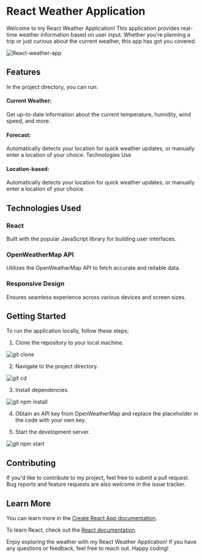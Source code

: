 # React Weather Application

Welcome to my React Weather Application!
This application provides real-time weather information based on user input.
Whether you're planning a trip or just curious about the current weather, this app has got you covered.

![React-weather-app](https://github.com/RobynWindsor/react_two/assets/127926809/cb9aa8f3-b618-4a5a-b03d-d8e94fa6bf58)

## Features

In the project directory, you can run:

#### Current Weather:

Get up-to-date information about the current temperature, humidity, wind speed, and more.

#### Forecast:

Automatically detects your location for quick weather updates, or manually enter a location of your choice.
Technologies Use

#### Location-based:

Automatically detects your location for quick weather updates, or manually enter a location of your choice.

## Technologies Used

### React

Built with the popular JavaScript library for building user interfaces.

### OpenWeatherMap API

Utilizes the OpenWeatherMap API to fetch accurate and reliable data.

### Responsive Design

Ensures seamless experience across various devices and screen sizes.

## Getting Started

To run the application locally, follow these steps;

1. Clone the repository to your local machine.

![git clone](https://github.com/RobynWindsor/react_two/assets/127926809/5a60a7ba-7054-4201-97f2-fb8291faa0f5)

2. Navigate to the project directory.

![git cd](https://github.com/RobynWindsor/react_two/assets/127926809/3bde3acf-f56f-48eb-8450-acf44499772a)

3. Install dependencies.

![git npm install](https://github.com/RobynWindsor/react_two/assets/127926809/c9b926ae-7113-4ba5-bc86-11d99930b690)

4. Obtain an API key from OpenWeatherMap and replace the placeholder in the code with your own key.

5. Start the development server.

![git npm start](https://github.com/RobynWindsor/react_two/assets/127926809/8755f6d1-bbc8-4d75-94b5-d087cd98cb51)

## Contributing

If you'd like to contribute to my project, feel free to submit a pull request. Bug reports and feature requests are also welcome in the issue tracker.

## Learn More

You can learn more in the [Create React App documentation](https://facebook.github.io/create-react-app/docs/getting-started).

To learn React, check out the [React documentation](https://reactjs.org/).

Enjoy exploring the weather with my React Weather Application! If you have any questions or feedback, feel free to reach out. Happy coding!
